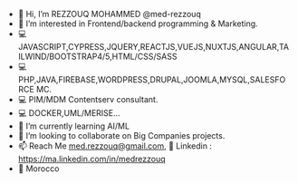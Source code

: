 - 👋 Hi, I’m REZZOUQ MOHAMMED @med-rezzouq
- 👀 I’m interested in Frontend/backend programming & Marketing.
- 💻 JAVASCRIPT,CYPRESS,JQUERY,REACTJS,VUEJS,NUXTJS,ANGULAR,TAILWIND/BOOTSTRAP4/5,HTML/CSS/SASS
- 💻 PHP,JAVA,FIREBASE,WORDPRESS,DRUPAL,JOOMLA,MYSQL,SALESFORCE MC.
- 💻 PIM/MDM Contentserv consultant.
- 💻 DOCKER,UML/MERISE...
- 🌱 I’m currently learning AI/ML
- 💞️ I’m looking to collaborate on Big Companies projects.
- 📫 Reach Me med.rezzouq@gmail.com, 🔗 Linkedin : https://ma.linkedin.com/in/medrezzouq
- 🚩 Morocco
<!---
I am a fullstack web developper
--->
